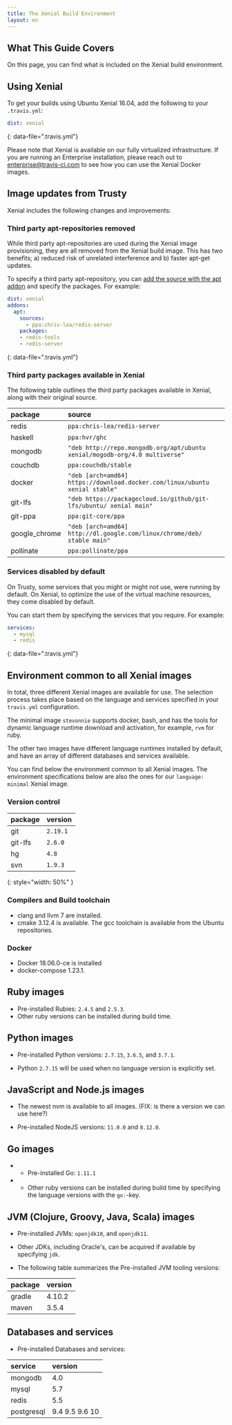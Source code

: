 ```yaml
---
title: The Xenial Build Environment
layout: en
---
```


## What This Guide Covers

On this page, you can find what is included on the Xenial build environment.

## Using Xenial

To get your builds using Ubuntu Xenial 16.04, add the following to your `.travis.yml`:

```yaml
dist: xenial
```
{: data-file=".travis.yml"}

Please note that Xenial is available on our fully virtualized
infrastructure. If you are running an Enterprise installation, please reach out
to [enterprise@travis-ci.com](mailto:entereprise@travis-ci.com) to see how you can use the Xenial Docker images.

## Image updates from Trusty

Xenial includes the following changes and improvements:

### Third party apt-repositories removed

While third party apt-repositories are used during the Xenial image provisioning, they are all removed from the Xenial build image. This has two benefits; a) reduced risk of unrelated interference and b) faster apt-get updates.

To specify a third party apt-repository, you can [add the source with the apt addon](/user/installing-dependencies/#adding-apt-sources) and specify the packages. For example:

```yaml
dist: xenial
addons:
  apt:
    sources:
      - ppa:chris-lea/redis-server
    packages:
    - redis-tools
    - redis-server
```
{: data-file=".travis.yml"}

### Third party packages available in Xenial

The following table outlines the third party packages available in Xenial, along with their original source.

| package       | source                                                                      |
|:--------------|:----------------------------------------------------------------------------|
| redis         | `ppa:chris-lea/redis-server`                                                |
| haskell       | `ppa:hvr/ghc`                                                               |
| mongodb       | `"deb http://repo.mongodb.org/apt/ubuntu xenial/mogodb-org/4.0 multiverse"` |
| couchdb       | `ppa:couchdb/stable`                                                        |
| docker        | `"deb [arch=amd64] https://download.docker.com/linux/ubuntu xenial stable"` |
| git-lfs       | `"deb https://packagecloud.io/github/git-lfs/ubuntu/ xenial main"`          |
| git-ppa       | `ppa:git-core/ppa`                                                          |
| google_chrome | `"deb [arch=amd64] http://dl.google.com/linux/chrome/deb/ stable main"`     |
| pollinate     | `ppa:pollinate/ppa`                                                         |

### Services disabled by default

On Trusty, some services that you might or might not use, were running by
default. On Xenial, to optimize the use of the virtual machine resources, they come disabled by default.

You can start them by specifying the services that you require. For example:

```yaml
services:
  - mysql
  - redis
```
{: data-file=".travis.yml"}

## Environment common to all Xenial images

In total, three different Xenial images are available for use. The selection
process takes place based on the language and services specified in your `travis.yml` configuration.

The minimal image `stevonnie` supports docker, bash, and has the tools for dynamic language runtime download and activation, for example, `rvm` for ruby.

The other two images have different language runtimes installed by default, and
have an array of different databases and services available.

You can find below the environment common to all Xenial images. The environment specifications below are also the ones for our `language: minimal` Xenial image.

### Version control

| package | version  |
|:--------|:---------|
| git     | `2.19.1` |
| git-lfs | `2.6.0`  |
| hg      | `4.8`    |
| svn     | `1.9.3`  |
{: style="width: 50%" } 

### Compilers and Build toolchain

* clang and llvm 7 are installed.
* cmake 3.12.4 is available. The gcc toolchain is available from the Ubuntu
repositories.

### Docker

* Docker 18.06.0-ce is installed
* docker-compose 1.23.1.

## Ruby images

* Pre-installed Rubies: `2.4.5` and `2.5.3`.
* Other ruby versions can be installed during build time.

## Python images

* Pre-installed Python versions: `2.7.15`, `3.6.5`, and `3.7.1`.

* Python `2.7.15` will be used when no language version is explicitly set.

## JavaScript and Node.js images

* The newest nvm is available to all images. (FIX: is there a version we can use here?)

* Pre-installed NodeJS versions: `11.0.0` and `8.12.0`.

## Go images

* * Pre-installed Go: `1.11.1`

* * Other ruby versions can be installed during build time by specifying the language versions with the `go:`-key.

## JVM (Clojure, Groovy, Java, Scala) images

* Pre-installed JVMs: `openjdk10`, and `openjdk11`.

* Other JDKs, including Oracle's, can be acquired if available by specifying `jdk`.

* The following table summarizes the Pre-installed JVM tooling versions:

| package | version |
|:--------|:--------|
| gradle  | 4.10.2  |
| maven   | 3.5.4   |

## Databases and services

* Pre-installed Databases and services:

| service    | version        |
|:-----------|:---------------|
| mongodb    | 4.0            |
| mysql      | 5.7            |
| redis      | 5.5            |
| postgresql | 9.4 9.5 9.6 10 |
